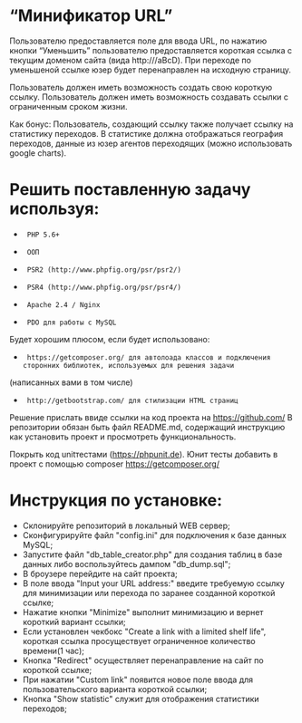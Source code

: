 # “Минификатор URL”

Пользователю предоставляется поле для ввода URL, по нажатию кнопки “Уменьшить” пользователю предоставляется короткая ссылка с текущим доменом сайта (вида http://<domain>/aBcD). При переходе по уменьшеной ссылке юзер будет перенаправлен на исходную страницу.

Пользователь должен иметь возможность создать свою короткую ссылку.
Пользователь должен иметь возможность создавать ссылки с ограниченным сроком жизни.

Как бонус:
Пользователь, создающий ссылку также получает ссылку на статистику переходов. В статистике должна отображаться география переходов, данные из юзер агентов переходящих (можно использовать google charts).

# Решить поставленную задачу используя:
-      PHP 5.6+
-      ООП
-      PSR­2 (​http://www.php­fig.org/psr/psr­2/)​
-      PSR­4 (​http://www.php­fig.org/psr/psr­4/)​
-      Apache 2.4 / Nginx
-      PDO для работы с MySQL

Будет ​хорошим плюсом​, если будет использовано:
-      https://getcomposer.org/ для автолоада классов и подключения​  сторонних библиотек, используемых для решения задачи
(написанных вами в том числе)
-      http://getbootstrap.com/​ для стилизации HTML страниц

Решение прислать ввиде ссылки на код проекта на ​https://github.com/  В репозитории обязан быть файл README.md, содержащий инструкцию как установить проект и просмотреть функциональность.

Покрыть код unit­тестами (​https://phpunit.de)​. Юнит тесты добавить в проект с помощью composer ​https://getcomposer.org/

# Инструкция по установке:

- Склонируйте репозиторий в локальный WEB сервер;
- Сконфигурируйте файл "config.ini" для подключения к базе данных MySQL;
- Запустите файл "db_table_creator.php" для создания таблиц в базе данных либо воспользуйтесь дампом "db_dump.sql";
- В броузере перейдите на сайт проекта;
- В поле ввода "Input your URL address:" введите требуемую ссылку для минимизации или перехода по заранее созданной короткой ссылке;
- Нажатие кнопки "Minimize" выполнит минимизацию и вернет короткий вариант ссылки;
- Если установлен чекбокс "Create a link with a limited shelf life", короткая ссылка просуществует ограниченное количество времени(1 час); 
- Кнопка "Redirect" осуществляет перенаправление на сайт по короткой ссылке;
- При нажатии "Custom link" появится новое поле ввода для пользовательского варианта короткой ссылки;
- Кнопка "Show statistic" служит для отображения статистики переходов;


